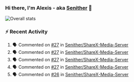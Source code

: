 ### Hi there, I'm Alexis - aka [Senither][website] 👋

![Overall stats](https://github-readme-stats.vercel.app/api?username=senither&theme=cobalt&show_icons=true&count_private=true)

### :zap: Recent Activity

<!--START_SECTION:activity-->
1. 🗣 Commented on [#27](https://github.com/Senither/ShareX-Media-Server/issues/27) in [Senither/ShareX-Media-Server](https://github.com/Senither/ShareX-Media-Server)
2. 🗣 Commented on [#27](https://github.com/Senither/ShareX-Media-Server/issues/27) in [Senither/ShareX-Media-Server](https://github.com/Senither/ShareX-Media-Server)
3. 🗣 Commented on [#27](https://github.com/Senither/ShareX-Media-Server/issues/27) in [Senither/ShareX-Media-Server](https://github.com/Senither/ShareX-Media-Server)
4. 🗣 Commented on [#27](https://github.com/Senither/ShareX-Media-Server/issues/27) in [Senither/ShareX-Media-Server](https://github.com/Senither/ShareX-Media-Server)
5. 🗣 Commented on [#26](https://github.com/Senither/ShareX-Media-Server/issues/26) in [Senither/ShareX-Media-Server](https://github.com/Senither/ShareX-Media-Server)
<!--END_SECTION:activity-->

[website]: https://senither.com
